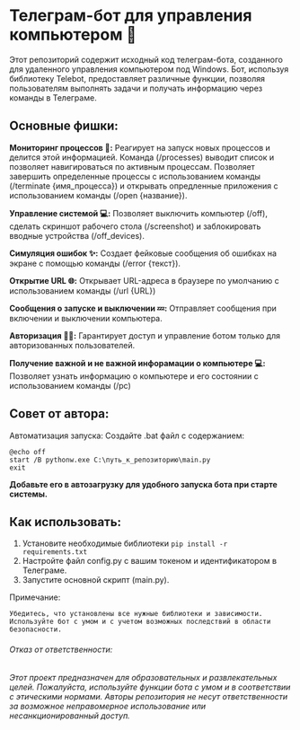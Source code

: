 # Телеграм-бот для управления компьютером 🤖

Этот репозиторий содержит исходный код телеграм-бота, созданного для удаленного управления компьютером под Windows. Бот, используя библиотеку Telebot, предоставляет различные функции, позволяя пользователям выполнять задачи и получать информацию через команды в Телеграме.

## Основные фишки:

  **Мониторинг процессов 🔄:**
        Реагирует на запуск новых процессов и делится этой информацией.
        Команда (/processes) выводит список и позволяет навигироваться по активным процессам.
        Позволяет завершить определенные процессы с использованием команды (/terminate {имя_процесса}) и открывать опредленные приложения с использованием команды (/open {название}).

  **Управление системой 💻:**
        Позволяет выключить компьютер (/off), сделать скриншот рабочего стола (/screenshot) и заблокировать вводные устройства (/off_devices).

  **Симуляция ошибок ✨:**
        Создает фейковые сообщения об ошибках на экране с помощью команды (/error {текст}).

  **Открытие URL 🌐:**
        Открывает URL-адреса в браузере по умолчанию с использованием команды (/url {URL})
        
  **Сообщения о запуске и выключении 💤:**
        Отправляет сообщения при включении и выключении компьютера.

  **Авторизация 💂‍♂️:**
        Гарантирует доступ и управление ботом только для авторизованных пользователей.

  **Получение важной и не важной инфорамации о компьютере 💻:**
        Позволяет узнать информацию о компьютере и его состоянии с использованием команды (/pc)

## **Совет от автора:**

  Автоматизация запуска: Создайте .bat файл с содержанием:

```
@echo off
start /B pythonw.exe C:\путь_к_репозиторию\main.py
exit
```

  **Добавьте его в автозагрузку для удобного запуска бота при старте системы.**

## Как использовать:
  1. Установите необходимые библиотеки ```pip install -r requirements.txt```
  2. Настройте файл config.py с вашим токеном и идентификатором в Телеграме.
  3. Запустите основной скрипт (main.py).

Примечание:

    Убедитесь, что установлены все нужные библиотеки и зависимости.
    Используйте бот с умом и с учетом возможных последствий в области безопасности.

###### Отказ от ответственности:
###### Этот проект предназначен для образовательных и развлекательных целей. Пожалуйста, используйте функции бота с умом и в соответствии с этическими нормами. Авторы репозитория не несут ответственности за возможное неправомерное использование или несанкционированный доступ.
